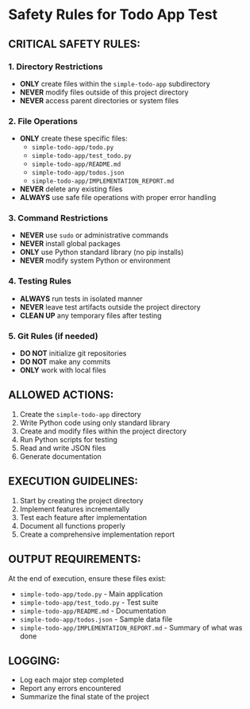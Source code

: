   # Safety Rules for Todo App Test

## CRITICAL SAFETY RULES:

### 1. Directory Restrictions
- **ONLY** create files within the `simple-todo-app` subdirectory
- **NEVER** modify files outside of this project directory
- **NEVER** access parent directories or system files

### 2. File Operations
- **ONLY** create these specific files:
  - `simple-todo-app/todo.py`
  - `simple-todo-app/test_todo.py`
  - `simple-todo-app/README.md`
  - `simple-todo-app/todos.json`
  - `simple-todo-app/IMPLEMENTATION_REPORT.md`
- **NEVER** delete any existing files
- **ALWAYS** use safe file operations with proper error handling

### 3. Command Restrictions
- **NEVER** use `sudo` or administrative commands
- **NEVER** install global packages
- **ONLY** use Python standard library (no pip installs)
- **NEVER** modify system Python or environment

### 4. Testing Rules
- **ALWAYS** run tests in isolated manner
- **NEVER** leave test artifacts outside the project directory
- **CLEAN UP** any temporary files after testing

### 5. Git Rules (if needed)
- **DO NOT** initialize git repositories
- **DO NOT** make any commits
- **ONLY** work with local files

## ALLOWED ACTIONS:

1. Create the `simple-todo-app` directory
2. Write Python code using only standard library
3. Create and modify files within the project directory
4. Run Python scripts for testing
5. Read and write JSON files
6. Generate documentation

## EXECUTION GUIDELINES:

1. Start by creating the project directory
2. Implement features incrementally
3. Test each feature after implementation
4. Document all functions properly
5. Create a comprehensive implementation report

## OUTPUT REQUIREMENTS:

At the end of execution, ensure these files exist:
- `simple-todo-app/todo.py` - Main application
- `simple-todo-app/test_todo.py` - Test suite
- `simple-todo-app/README.md` - Documentation
- `simple-todo-app/todos.json` - Sample data file
- `simple-todo-app/IMPLEMENTATION_REPORT.md` - Summary of what was done

## LOGGING:

- Log each major step completed
- Report any errors encountered
- Summarize the final state of the project
